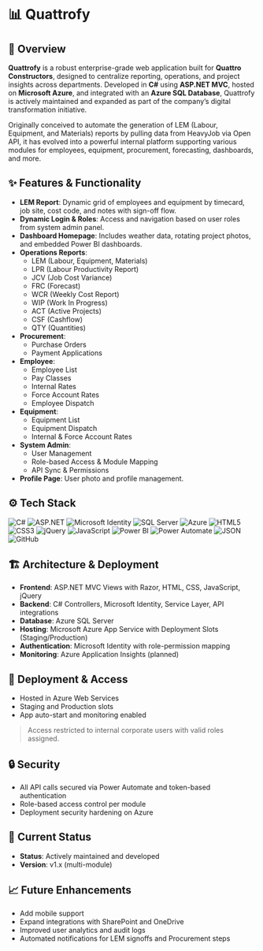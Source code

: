 # 📊 Quattrofy

## 🧭 Overview
**Quattrofy** is a robust enterprise-grade web application built for **Quattro Constructors**, designed to centralize reporting, operations, and project insights across departments. Developed in **C#** using **ASP.NET MVC**, hosted on **Microsoft Azure**, and integrated with an **Azure SQL Database**, Quattrofy is actively maintained and expanded as part of the company’s digital transformation initiative.

Originally conceived to automate the generation of LEM (Labour, Equipment, and Materials) reports by pulling data from HeavyJob via Open API, it has evolved into a powerful internal platform supporting various modules for employees, equipment, procurement, forecasting, dashboards, and more.

## ✨ Features & Functionality
- **LEM Report**: Dynamic grid of employees and equipment by timecard, job site, cost code, and notes with sign-off flow.
- **Dynamic Login & Roles**: Access and navigation based on user roles from system admin panel.
- **Dashboard Homepage**: Includes weather data, rotating project photos, and embedded Power BI dashboards.
- **Operations Reports**:
  - LEM (Labour, Equipment, Materials)
  - LPR (Labour Productivity Report)
  - JCV (Job Cost Variance)
  - FRC (Forecast)
  - WCR (Weekly Cost Report)
  - WIP (Work In Progress)
  - ACT (Active Projects)
  - CSF (Cashflow)
  - QTY (Quantities)
- **Procurement**:
  - Purchase Orders
  - Payment Applications
- **Employee**:
  - Employee List
  - Pay Classes
  - Internal Rates
  - Force Account Rates
  - Employee Dispatch
- **Equipment**:
  - Equipment List
  - Equipment Dispatch
  - Internal & Force Account Rates
- **System Admin**:
  - User Management
  - Role-based Access & Module Mapping
  - API Sync & Permissions
- **Profile Page**: User photo and profile management.

## ⚙️ Tech Stack

![C#](https://img.shields.io/badge/C%23-239120?style=flat&logo=c-sharp&logoColor=white)
![ASP.NET](https://img.shields.io/badge/ASP.NET-512BD4?style=flat&logo=.net&logoColor=white)
![Microsoft Identity](https://img.shields.io/badge/Microsoft_Identity-0078D4?style=flat&logo=microsoft&logoColor=white)
![SQL Server](https://img.shields.io/badge/SQL_Server-CC2927?style=flat&logo=microsoftsqlserver&logoColor=white)
![Azure](https://img.shields.io/badge/Microsoft_Azure-0078D4?style=flat&logo=microsoftazure&logoColor=white)
![HTML5](https://img.shields.io/badge/HTML5-E34F26?style=flat&logo=html5&logoColor=white)
![CSS3](https://img.shields.io/badge/CSS3-1572B6?style=flat&logo=css3&logoColor=white)
![jQuery](https://img.shields.io/badge/jQuery-0769AD?style=flat&logo=jquery&logoColor=white)
![JavaScript](https://img.shields.io/badge/JavaScript-F7DF1E?style=flat&logo=javascript&logoColor=black)
![Power BI](https://img.shields.io/badge/Power%20BI-F2C811?style=flat&logo=powerbi&logoColor=black)
![Power Automate](https://img.shields.io/badge/Power%20Automate-0066FF?style=flat&logo=powerautomate&logoColor=white)
![JSON](https://img.shields.io/badge/JSON-000000?style=flat&logo=json&logoColor=white)
![GitHub](https://img.shields.io/badge/GitHub-181717?style=flat&logo=github&logoColor=white)

## 🏗 Architecture & Deployment

- **Frontend**: ASP.NET MVC Views with Razor, HTML, CSS, JavaScript, jQuery
- **Backend**: C# Controllers, Microsoft Identity, Service Layer, API integrations
- **Database**: Azure SQL Server
- **Hosting**: Microsoft Azure App Service with Deployment Slots (Staging/Production)
- **Authentication**: Microsoft Identity with role-permission mapping
- **Monitoring**: Azure Application Insights (planned)

## 🚀 Deployment & Access

- Hosted in Azure Web Services
- Staging and Production slots
- App auto-start and monitoring enabled

> Access restricted to internal corporate users with valid roles assigned.

## 🔒 Security

- All API calls secured via Power Automate and token-based authentication
- Role-based access control per module
- Deployment security hardening on Azure

## 📌 Current Status

- **Status**: Actively maintained and developed
- **Version**: v1.x (multi-module)

## 📈 Future Enhancements

- Add mobile support
- Expand integrations with SharePoint and OneDrive
- Improved user analytics and audit logs
- Automated notifications for LEM signoffs and Procurement steps
